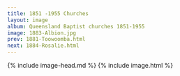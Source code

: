 ```yaml
---
title: 1851 -1955 Churches
layout: image
album: Queensland Baptist churches 1851-1955
image: 1883-Albion.jpg
prev: 1881-Toowoomba.html
next: 1884-Rosalie.html
---
```

 {% include image-head.md %}
{% include image.html %}
